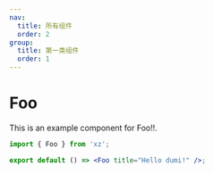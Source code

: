 ```yaml
---
nav:
  title: 所有组件
  order: 2
group:
  title: 第一类组件
  order: 1
---
```


# Foo

This is an example component for Foo!!.

```jsx
import { Foo } from 'xz';

export default () => <Foo title="Hello dumi!" />;
```
